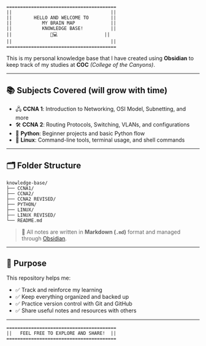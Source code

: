```
========================================
||                                    ||
||        HELLO AND WELCOME TO        ||
||           MY BRAIN MAP             ||
||           KNOWLEDGE BASE!          ||
||              🧠💻                 ||
||                                    ||
========================================
```

This is my personal knowledge base that I have created using **Obsidian** to keep track of my studies at **COC** *(College of the Canyons)*.

---

## 📚 Subjects Covered (will grow with time)

- 🖧 **CCNA 1**: Introduction to Networking, OSI Model, Subnetting, and more  
- 🛠️ **CCNA 2**: Routing Protocols, Switching, VLANs, and configurations  
- 🐍 **Python**: Beginner projects and basic Python flow  
- 🐧 **Linux**: Command-line tools, terminal usage, and shell commands  

---

## 🗂 Folder Structure

```
knowledge-base/
├── CCNA1/
├── CCNA2/
├── CCNA2 REVISED/
├── PYTHON/
├── LINUX/
├── LINUX REVISED/
└── README.md
```

> 📄 All notes are written in **Markdown (`.md`)** format and managed through [Obsidian](https://obsidian.md/).

---

## 📌 Purpose

This repository helps me:

- ✅ Track and reinforce my learning
- ✅ Keep everything organized and backed up
- ✅ Practice version control with Git and GitHub
- ✅ Share useful notes and resources with others

---

```
========================================
||   FEEL FREE TO EXPLORE AND SHARE!  ||
========================================
```

